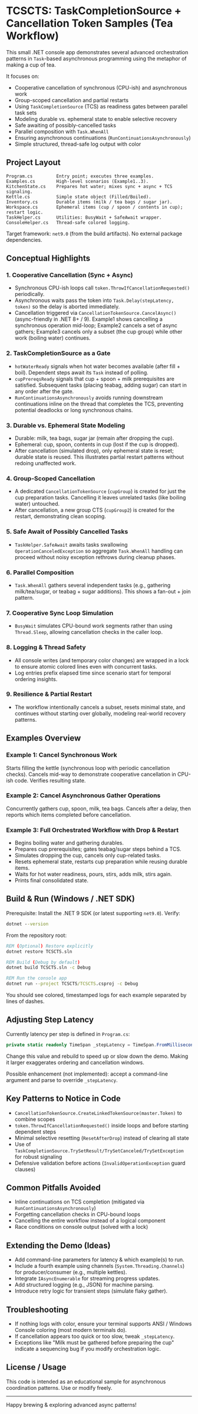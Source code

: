 ﻿# TCSCTS: TaskCompletionSource + Cancellation Token Samples (Tea Workflow)

This small .NET console app demonstrates several advanced orchestration patterns in `Task`-based asynchronous programming using the metaphor of making a cup of tea.

It focuses on:
- Cooperative cancellation of synchronous (CPU-ish) and asynchronous work
- Group-scoped cancellation and partial restarts
- Using `TaskCompletionSource` (TCS) as readiness gates between parallel task sets
- Modeling durable vs. ephemeral state to enable selective recovery
- Safe awaiting of possibly-cancelled tasks
- Parallel composition with `Task.WhenAll`
- Ensuring asynchronous continuations (`RunContinuationsAsynchronously`)
- Simple structured, thread-safe log output with color

## Project Layout
```
Program.cs         Entry point; executes three examples.
Examples.cs        High-level scenarios (Example1..3).
KitchenState.cs    Prepares hot water; mixes sync + async + TCS signaling.
Kettle.cs          Simple state object (Filled/Boiled).
Inventory.cs       Durable items (milk / tea bags / sugar jar).
Workspace.cs       Ephemeral items (cup / spoon / contents in cup); restart logic.
TaskHelper.cs      Utilities: BusyWait + SafeAwait wrapper.
ConsoleHelper.cs   Thread-safe colored logging.
```
Target framework: `net9.0` (from the build artifacts). No external package dependencies.

## Conceptual Highlights
### 1. Cooperative Cancellation (Sync + Async)
- Synchronous CPU-ish loops call `token.ThrowIfCancellationRequested()` periodically.
- Asynchronous waits pass the token into `Task.Delay(stepLatency, token)` so the delay is aborted immediately.
- Cancellation triggered via `CancellationTokenSource.CancelAsync()` (async-friendly in .NET 8+ / 9). Example1 shows cancelling a synchronous operation mid-loop; Example2 cancels a set of async gathers; Example3 cancels only a subset (the cup group) while other work (boiling water) continues.

### 2. TaskCompletionSource as a Gate
- `hotWaterReady` signals when hot water becomes available (after fill + boil). Dependent steps await its `Task` instead of polling.
- `cupPrereqsReady` signals that cup + spoon + milk prerequisites are satisfied. Subsequent tasks (placing teabag, adding sugar) can start in any order after the gate.
- `RunContinuationsAsynchronously` avoids running downstream continuations inline on the thread that completes the TCS, preventing potential deadlocks or long synchronous chains.

### 3. Durable vs. Ephemeral State Modeling
- Durable: milk, tea bags, sugar jar (remain after dropping the cup).
- Ephemeral: cup, spoon, contents in cup (lost if the cup is dropped).
- After cancellation (simulated drop), only ephemeral state is reset; durable state is reused. This illustrates partial restart patterns without redoing unaffected work.

### 4. Group-Scoped Cancellation
- A dedicated `CancellationTokenSource` (`cupGroup`) is created for just the cup preparation tasks. Cancelling it leaves unrelated tasks (like boiling water) untouched.
- After cancellation, a new group CTS (`cupGroup2`) is created for the restart, demonstrating clean scoping.

### 5. Safe Await of Possibly Cancelled Tasks
- `TaskHelper.SafeAwait` awaits tasks swallowing `OperationCanceledException` so aggregate `Task.WhenAll` handling can proceed without noisy exception rethrows during cleanup phases.

### 6. Parallel Composition
- `Task.WhenAll` gathers several independent tasks (e.g., gathering milk/tea/sugar, or teabag + sugar additions). This shows a fan-out + join pattern.

### 7. Cooperative Sync Loop Simulation
- `BusyWait` simulates CPU-bound work segments rather than using `Thread.Sleep`, allowing cancellation checks in the caller loop.

### 8. Logging & Thread Safety
- All console writes (and temporary color changes) are wrapped in a lock to ensure atomic colored lines even with concurrent tasks.
- Log entries prefix elapsed time since scenario start for temporal ordering insights.

### 9. Resilience & Partial Restart
- The workflow intentionally cancels a subset, resets minimal state, and continues without starting over globally, modeling real-world recovery patterns.

## Examples Overview
### Example 1: Cancel Synchronous Work
Starts filling the kettle (synchronous loop with periodic cancellation checks). Cancels mid-way to demonstrate cooperative cancellation in CPU-ish code. Verifies resulting state.

### Example 2: Cancel Asynchronous Gather Operations
Concurrently gathers cup, spoon, milk, tea bags. Cancels after a delay, then reports which items completed before cancellation.

### Example 3: Full Orchestrated Workflow with Drop & Restart
- Begins boiling water and gathering durables.
- Prepares cup prerequisites; gates teabag/sugar steps behind a TCS.
- Simulates dropping the cup, cancels only cup-related tasks.
- Resets ephemeral state, restarts cup preparation while reusing durable items.
- Waits for hot water readiness, pours, stirs, adds milk, stirs again.
- Prints final consolidated state.

## Build & Run (Windows / .NET SDK)
Prerequisite: Install the .NET 9 SDK (or latest supporting `net9.0`). Verify:

```cmd
dotnet --version
```

From the repository root:

```cmd
REM (Optional) Restore explicitly
dotnet restore TCSCTS.sln

REM Build (Debug by default)
dotnet build TCSCTS.sln -c Debug

REM Run the console app
dotnet run --project TCSCTS/TCSCTS.csproj -c Debug
```

You should see colored, timestamped logs for each example separated by lines of dashes.

## Adjusting Step Latency
Currently latency per step is defined in `Program.cs`:
```csharp
private static readonly TimeSpan _stepLatency = TimeSpan.FromMilliseconds(200);
```
Change this value and rebuild to speed up or slow down the demo. Making it larger exaggerates ordering and cancellation windows.

Possible enhancement (not implemented): accept a command-line argument and parse to override `_stepLatency`.

## Key Patterns to Notice in Code
- `CancellationTokenSource.CreateLinkedTokenSource(master.Token)` to combine scopes
- `token.ThrowIfCancellationRequested()` inside loops and before starting dependent steps
- Minimal selective resetting (`ResetAfterDrop`) instead of clearing all state
- Use of `TaskCompletionSource.TrySetResult/TrySetCanceled/TrySetException` for robust signaling
- Defensive validation before actions (`InvalidOperationException` guard clauses)

## Common Pitfalls Avoided
- Inline continuations on TCS completion (mitigated via `RunContinuationsAsynchronously`)
- Forgetting cancellation checks in CPU-bound loops
- Cancelling the entire workflow instead of a logical component
- Race conditions on console output (solved with a lock)

## Extending the Demo (Ideas)
- Add command-line parameters for latency & which example(s) to run.
- Include a fourth example using channels (`System.Threading.Channels`) for producer/consumer (e.g., multiple kettles).
- Integrate `IAsyncEnumerable` for streaming progress updates.
- Add structured logging (e.g., JSON) for machine parsing.
- Introduce retry logic for transient steps (simulate flaky gather).

## Troubleshooting
- If nothing logs with color, ensure your terminal supports ANSI / Windows Console coloring (most modern terminals do).
- If cancellation appears too quick or too slow, tweak `_stepLatency`.
- Exceptions like "Milk must be gathered before preparing the cup" indicate a sequencing bug if you modify orchestration logic.

## License / Usage
This code is intended as an educational sample for asynchronous coordination patterns. Use or modify freely.

---
Happy brewing & exploring advanced async patterns!

